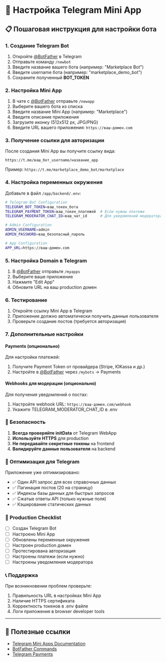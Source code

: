 # 🤖 Настройка Telegram Mini App

## 📋 Пошаговая инструкция для настройки бота

### 1. Создание Telegram Bot

1. Откройте [@BotFather](https://t.me/botfather) в Telegram
2. Отправьте команду `/newbot`
3. Введите название вашего бота (например: "Marketplace Bot")
4. Введите username бота (например: "marketplace_demo_bot")
5. Сохраните полученный **BOT_TOKEN**

### 2. Настройка Mini App

1. В чате с [@BotFather](https://t.me/botfather) отправьте `/newapp`
2. Выберите вашего бота из списка
3. Введите название Mini App (например: "Marketplace")
4. Введите описание приложения
5. Загрузите иконку (512x512 px, JPG/PNG)
6. Введите URL вашего приложения: `https://ваш-домен.com`

### 3. Получение ссылки для авторизации

После создания Mini App вы получите ссылку вида:
```
https://t.me/ваш_бот_username/название_app
```

Пример: `https://t.me/marketplace_demo_bot/marketplace`

### 4. Настройка переменных окружения

Добавьте в файл `/app/backend/.env`:

```bash
# Telegram Bot Configuration
TELEGRAM_BOT_TOKEN=ваш_токен_бота
TELEGRAM_PAYMENT_TOKEN=ваш_токен_платежей  # Если нужны платежи
TELEGRAM_MODERATOR_CHAT_ID=ваш_чат_id      # Для уведомлений модератора

# Admin Configuration  
ADMIN_USERNAME=admin
ADMIN_PASSWORD=ваш_безопасный_пароль

# App Configuration
APP_URL=https://ваш-домен.com
```

### 5. Настройка Domain в Telegram

1. В [@BotFather](https://t.me/botfather) отправьте `/myapps`
2. Выберите ваше приложение
3. Нажмите "Edit App"
4. Обновите URL на ваш production домен

### 6. Тестирование

1. Откройте ссылку Mini App в Telegram
2. Приложение должно автоматически получить данные пользователя
3. Проверьте создание постов (требуется авторизация)

### 7. Дополнительные настройки

#### Payments (опционально)
Для настройки платежей:
1. Получите Payment Token от провайдера (Stripe, ЮKassa и др.)
2. Настройте в [@BotFather](https://t.me/botfather) через `/mybots` → Payments

#### Webhooks для модерации (опционально)
Для получения уведомлений о постах:
1. Настройте webhook URL: `https://ваш-домен.com/webhook`
2. Укажите TELEGRAM_MODERATOR_CHAT_ID в .env

### 🔐 Безопасность

1. **Всегда проверяйте initData** от Telegram WebApp
2. **Используйте HTTPS** для production
3. **Не передавайте секретные токены** на frontend
4. **Валидируйте данные пользователя** на backend

### 📱 Оптимизация для Telegram

Приложение уже оптимизировано:
- ✅ Один API запрос для всех справочных данных
- ✅ Пагинация постов (20 на страницу)
- ✅ Индексы базы данных для быстрых запросов
- ✅ Сжатые ответы API (только нужные поля)
- ✅ Кэширование статических данных

### 🚀 Production Checklist

- [ ] Создан Telegram Bot
- [ ] Настроено Mini App
- [ ] Обновлены переменные окружения
- [ ] Настроен production домен
- [ ] Протестирована авторизация
- [ ] Настроены платежи (если нужно)
- [ ] Настроены уведомления модератора

### 📞 Поддержка

При возникновении проблем проверьте:
1. Правильность URL в настройках Mini App
2. Наличие HTTPS сертификата
3. Корректность токенов в .env файле
4. Логи приложения в browser developer tools

---

## 🔗 Полезные ссылки

- [Telegram Mini Apps Documentation](https://core.telegram.org/bots/webapps)
- [BotFather Commands](https://core.telegram.org/bots#6-botfather)
- [Telegram Payments](https://core.telegram.org/bots/payments)